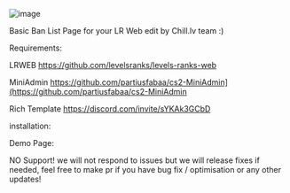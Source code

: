 ![image](https://github.com/Chill-lv/lr-web-cs2-bans-mutes-module/assets/47292145/277962cd-80d8-44e2-a176-078965e9771c)


Basic Ban List Page for your LR Web edit by Chill.lv team :)


Requirements:

LRWEB https://github.com/levelsranks/levels-ranks-web

MiniAdmin https://github.com/partiusfabaa/cs2-MiniAdmin](https://github.com/partiusfabaa/cs2-MiniAdmin

Rich Template https://discord.com/invite/sYKAk3GCbD


installation:


Demo Page:


NO Support! we will not respond to issues but  we will release fixes if needed, feel free to make pr if you have bug fix / optimisation or any other updates!
